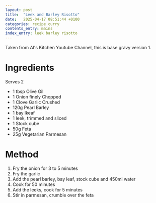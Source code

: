 ```yaml
---
layout: post
title:  "Leek and Barley Risotto"
date:   2025-04-17 08:51:44 +0100
categories: recipe curry
contents_entry: mains
index_entry: leek barley risotto
---
```


Taken from Al's Kitchen Youtube Channel, this is base gravy version 1.



# Ingredients
Serves 2
- 1 tbsp Olive Oil
- 1 Onion finely Chopped
- 1 Clove Garlic Crushed
- 120g Pearl Barley
- 1 bay lkeaf
- 1 leek, trimmed and sliced
- 1 Stock cube
- 50g Feta
- 25g Vegetarian Parmesan 

# Method

1. Fry the onion for 3 to 5 minutes
1. Fry the garlic
1. Add the pearl barley, bay leaf, stock cube and 450ml water
1. Cook for 50 minutes
1. Add the leeks, cook for 5 minutes
1. Stir in parmesan, crumble over the feta